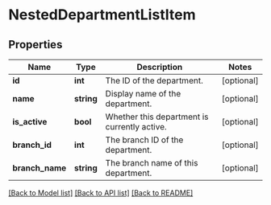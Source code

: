 # NestedDepartmentListItem

## Properties
Name | Type | Description | Notes
------------ | ------------- | ------------- | -------------
**id** | **int** | The ID of the department. | [optional] 
**name** | **string** | Display name of the department. | [optional] 
**is_active** | **bool** | Whether this department is currently active. | [optional] 
**branch_id** | **int** | The branch ID of the department. | [optional] 
**branch_name** | **string** | The branch name of this department. | [optional] 

[[Back to Model list]](../README.md#documentation-for-models) [[Back to API list]](../README.md#documentation-for-api-endpoints) [[Back to README]](../README.md)


